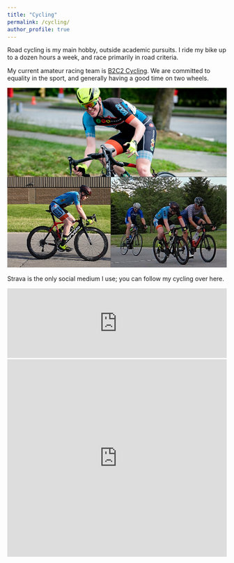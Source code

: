 ```yaml
---
title: "Cycling"
permalink: /cycling/
author_profile: true
---
```


Road cycling is my main hobby, outside academic pursuits.
I ride my bike up to a dozen hours a week, and race primarily in road criteria.

My current amateur racing team is [B2C2 Cycling](https://b2c2cycling.com/).
We are committed to equality in the sport, and generally having a good time on two wheels.

![cycling](../files/cycling/combined-two-update.png)

Strava is the only social medium I use; you can follow my cycling over here.

<iframe height='160' width='100%' frameborder='0' allowtransparency='true' scrolling='no' src='https://www.strava.com/athletes/7741397/activity-summary/b07ae5dcfcb65768a929e80a30b9b7c3844bf916'>
</iframe>

<iframe height='454' width='100%' frameborder='0' allowtransparency='true' scrolling='no' src='https://www.strava.com/athletes/7741397/latest-rides/b07ae5dcfcb65768a929e80a30b9b7c3844bf916'>
</iframe>
